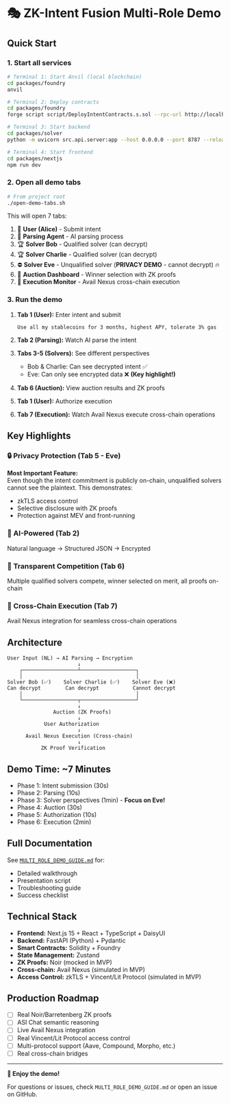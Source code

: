 # 🎭 ZK-Intent Fusion Multi-Role Demo

## Quick Start

### 1. Start all services

```bash
# Terminal 1: Start Anvil (local blockchain)
cd packages/foundry
anvil

# Terminal 2: Deploy contracts
cd packages/foundry
forge script script/DeployIntentContracts.s.sol --rpc-url http://localhost:8545 --broadcast

# Terminal 3: Start backend
cd packages/solver
python -m uvicorn src.api.server:app --host 0.0.0.0 --port 8787 --reload

# Terminal 4: Start frontend
cd packages/nextjs
npm run dev
```

### 2. Open all demo tabs

```bash
# From project root
./open-demo-tabs.sh
```

This will open 7 tabs:
1. 👤 **User (Alice)** - Submit intent
2. 🤖 **Parsing Agent** - AI parsing process
3. 🏆 **Solver Bob** - Qualified solver (can decrypt)
4. 🏆 **Solver Charlie** - Qualified solver (can decrypt)
5. ⛔ **Solver Eve** - Unqualified solver (**PRIVACY DEMO** - cannot decrypt) 🔥
6. 🎯 **Auction Dashboard** - Winner selection with ZK proofs
7. 🚀 **Execution Monitor** - Avail Nexus cross-chain execution

### 3. Run the demo

1. **Tab 1 (User):** Enter intent and submit
   ```
   Use all my stablecoins for 3 months, highest APY, tolerate 3% gas
   ```

2. **Tab 2 (Parsing):** Watch AI parse the intent

3. **Tabs 3-5 (Solvers):** See different perspectives
   - Bob & Charlie: Can see decrypted intent ✅
   - Eve: Can only see encrypted data ❌ **(Key highlight!)**

4. **Tab 6 (Auction):** View auction results and ZK proofs

5. **Tab 1 (User):** Authorize execution

6. **Tab 7 (Execution):** Watch Avail Nexus execute cross-chain operations

## Key Highlights

### 🔒 Privacy Protection (Tab 5 - Eve)
**Most Important Feature:**  
Even though the intent commitment is publicly on-chain, unqualified solvers cannot see the plaintext. This demonstrates:
- zkTLS access control
- Selective disclosure with ZK proofs
- Protection against MEV and front-running

### 🤖 AI-Powered (Tab 2)
Natural language → Structured JSON → Encrypted

### 🎯 Transparent Competition (Tab 6)
Multiple qualified solvers compete, winner selected on merit, all proofs on-chain

### 🚀 Cross-Chain Execution (Tab 7)
Avail Nexus integration for seamless cross-chain operations

## Architecture

```
User Input (NL) → AI Parsing → Encryption
                       ↓
    ┌──────────────────┴──────────────────┐
    │                                     │
Solver Bob (✅)    Solver Charlie (✅)    Solver Eve (❌)
Can decrypt        Can decrypt           Cannot decrypt
    │                                     │
    └──────────────────┬──────────────────┘
                       ↓
               Auction (ZK Proofs)
                       ↓
            User Authorization
                       ↓
      Avail Nexus Execution (Cross-chain)
                       ↓
           ZK Proof Verification
```

## Demo Time: ~7 Minutes

- Phase 1: Intent submission (30s)
- Phase 2: Parsing (10s)
- Phase 3: Solver perspectives (1min) - **Focus on Eve!**
- Phase 4: Auction (30s)
- Phase 5: Authorization (10s)
- Phase 6: Execution (2min)

## Full Documentation

See [`MULTI_ROLE_DEMO_GUIDE.md`](./MULTI_ROLE_DEMO_GUIDE.md) for:
- Detailed walkthrough
- Presentation script
- Troubleshooting guide
- Success checklist

## Technical Stack

- **Frontend:** Next.js 15 + React + TypeScript + DaisyUI
- **Backend:** FastAPI (Python) + Pydantic
- **Smart Contracts:** Solidity + Foundry
- **State Management:** Zustand
- **ZK Proofs:** Noir (mocked in MVP)
- **Cross-chain:** Avail Nexus (simulated in MVP)
- **Access Control:** zkTLS + Vincent/Lit Protocol (simulated in MVP)

## Production Roadmap

- [ ] Real Noir/Barretenberg ZK proofs
- [ ] ASI Chat semantic reasoning
- [ ] Live Avail Nexus integration
- [ ] Real Vincent/Lit Protocol access control
- [ ] Multi-protocol support (Aave, Compound, Morpho, etc.)
- [ ] Real cross-chain bridges

---

**🎉 Enjoy the demo!**

For questions or issues, check `MULTI_ROLE_DEMO_GUIDE.md` or open an issue on GitHub.

